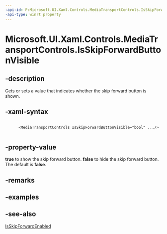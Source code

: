 ```yaml
---
-api-id: P:Microsoft.UI.Xaml.Controls.MediaTransportControls.IsSkipForwardButtonVisible
-api-type: winrt property
---
```


<!-- Property syntax
public bool IsSkipForwardButtonVisible { get;  set; }
-->

# Microsoft.UI.Xaml.Controls.MediaTransportControls.IsSkipForwardButtonVisible

## -description
Gets or sets a value that indicates whether the skip forward button is shown.

## -xaml-syntax
```xaml

      <MediaTransportControls IsSkipForwardButtonVisible="bool" .../>
    
```


## -property-value
**true** to show the skip forward button. **false** to hide the skip forward button. The default is **false**.

## -remarks

## -examples

## -see-also
[IsSkipForwardEnabled](mediatransportcontrols_isskipforwardenabled.md)
